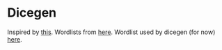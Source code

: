 # Dicegen

Inspired by [this](https://theintercept.com/2015/03/26/passphrases-can-memorize-attackers-cant-guess/).
Wordlists from [here](https://www.eff.org/deeplinks/2016/07/new-wordlists-random-passphrases).
Wordlist used by dicegen (for now) [here](https://www.eff.org/files/2016/09/08/eff_short_wordlist_1.txt).